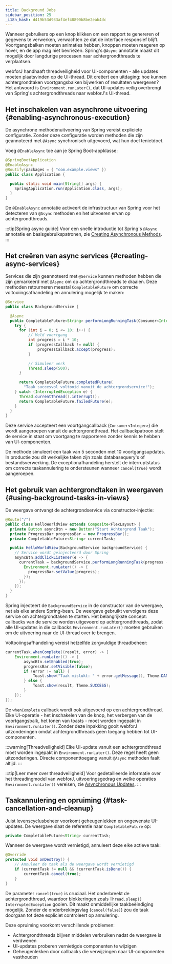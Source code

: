 ```yaml
---
title: Background Jobs
sidebar_position: 25
_i18n_hash: d419b53d933af4ef48890b8be2eab4dc
---
```

Wanneer gebruikers op een knop klikken om een rapport te genereren of gegevens te verwerken, verwachten ze dat de interface responsief blijft. Voortgangsbalken moeten animaties hebben, knoppen moeten reageren op hover, en de app mag niet bevriezen. Spring's `@Async` annotatie maakt dit mogelijk door langdurige processen naar achtergrondthreads te verplaatsen.

webforJ handhaaft threadveiligheid voor UI-componenten - alle updates moeten plaatsvinden op de UI-thread. Dit creëert een uitdaging: hoe kunnen achtergrondtaken voortgangsbalken bijwerken of resultaten weergeven? Het antwoord is `Environment.runLater()`, dat UI-updates veilig overbrengt van Spring's achtergrondthreads naar webforJ's UI-thread.

## Het inschakelen van asynchrone uitvoering {#enabling-asynchronous-execution}

De asynchrone methodenuitvoering van Spring vereist expliciete configuratie. Zonder deze configuratie worden methoden die zijn geannoteerd met `@Async` synchronisch uitgevoerd, wat hun doel tenietdoet.

Voeg `@EnableAsync` toe aan je Spring Boot-appklasse:

```java {2}
@SpringBootApplication
@EnableAsync
@Routify(packages = { "com.example.views" })
public class Application {

  public static void main(String[] args) {
    SpringApplication.run(Application.class, args);
  }
}
```

De `@EnableAsync` annotatie activeert de infrastructuur van Spring voor het detecteren van `@Async` methoden en het uitvoeren ervan op achtergrondthreads.

:::tip[Spring async guide]
Voor een snelle introductie tot Spring's `@Async` annotatie en basisgebruikspatronen, zie [Creating Asynchronous Methods](https://spring.io/guides/gs/async-method).
:::

## Het creëren van async services {#creating-async-services}

Services die zijn geannoteerd met `@Service` kunnen methoden hebben die zijn gemarkeerd met `@Async` om op achtergrondthreads te draaien. Deze methoden retourneren meestal `CompletableFuture` om correcte voltooiingsafhandeling en annulering mogelijk te maken:

```java
@Service
public class BackgroundService {

  @Async
  public CompletableFuture<String> performLongRunningTask(Consumer<Integer> progressCallback) {
    try {
      for (int i = 0; i <= 10; i++) {
          // Meld voortgang
          int progress = i * 10;
          if (progressCallback != null) {
              progressCallback.accept(progress);
          }

          // Simuleer werk
          Thread.sleep(500);
      }

      return CompletableFuture.completedFuture(
        "Taak succesvol voltooid vanuit de achtergrondservice!");
    } catch (InterruptedException e) {
      Thread.currentThread().interrupt();
      return CompletableFuture.failedFuture(e);
    }
  }
}
```

Deze service accepteert een voortgangcallback (`Consumer<Integer>`) die wordt aangeroepen vanuit de achtergrondthread. Het callbackpatroon stelt de service in staat om voortgang te rapporteren zonder kennis te hebben van UI-componenten. 

De methode simuleert een taak van 5 seconden met 10 voortgangsupdates. In productie zou dit werkelijke taken zijn zoals databasequery's of bestandsverwerking. De exceptionafhandeling herstelt de interruptstatus om correcte taakannulering te ondersteunen wanneer `cancel(true)` wordt aangeroepen.

## Het gebruik van achtergrondtaken in weergaven {#using-background-tasks-in-views}

De weergave ontvangt de achtergrondservice via constructor-injectie:

```java
@Route("/")
public class HelloWorldView extends Composite<FlexLayout> {
  private Button asyncBtn = new Button("Start Achtergrond Taak");
  private ProgressBar progressBar = new ProgressBar();
  private CompletableFuture<String> currentTask;

  public HelloWorldView(BackgroundService backgroundService) {
    // Service wordt geïnjecteerd door Spring
    asyncBtn.addClickListener(e -> {
      currentTask = backgroundService.performLongRunningTask(progress -> {
        Environment.runLater(() -> {
          progressBar.setValue(progress);
        });
      });
    });
  }
}
```

Spring injecteert de `BackgroundService` in de constructor van de weergave, net als elke andere Spring-bean. De weergave gebruikt vervolgens deze service om achtergrondtaken te starten. Het belangrijkste concept: callbacks van de service worden uitgevoerd op achtergrondthreads, zodat alle UI-updates in die callbacks `Environment.runLater()` moeten gebruiken om de uitvoering naar de UI-thread over te brengen.

Voltooiingsafhandeling vereist hetzelfde zorgvuldige threadbeheer:

```java
currentTask.whenComplete((result, error) -> {
    Environment.runLater(() -> {
        asyncBtn.setEnabled(true);
        progressBar.setVisible(false);
        if (error != null) {
            Toast.show("Taak mislukt: " + error.getMessage(), Theme.DANGER);
        } else {
            Toast.show(result, Theme.SUCCESS);
        }
    });
});
```

De `whenComplete` callback wordt ook uitgevoerd op een achtergrondthread. Elke UI-operatie - het inschakelen van de knop, het verbergen van de voortgangsbalk, het tonen van toasts - moet worden ingepakt in `Environment.runLater()`. Zonder deze inpakking gooit webforJ uitzonderingen omdat achtergrondthreads geen toegang hebben tot UI-componenten.

:::warning[Threadveiligheid]
Elke UI-update vanuit een achtergrondthread moet worden ingepakt in `Environment.runLater()`. Deze regel heeft geen uitzonderingen. Directe componenttoegang vanuit `@Async` methoden faalt altijd.
:::

:::tip[Leer meer over threadveiligheid]
Voor gedetailleerde informatie over het threadingmodel van webforJ, uitvoeringsgedrag en welke operaties `Environment.runLater()` vereisen, zie [Asynchronous Updates](../../advanced/asynchronous-updates).
:::

## Taakannulering en opruiming {#task-cancellation-and-cleanup}

Juist levenscyclusbeheer voorkomt geheugenlekken en ongewenste UI-updates. De weergave slaat de referentie naar `CompletableFuture` op:

```java
private CompletableFuture<String> currentTask;
```

Wanneer de weergave wordt vernietigd, annuleert deze elke actieve taak:

```java
@Override
protected void onDestroy() {
    // Annuleer de taak als de weergave wordt vernietigd
    if (currentTask != null && !currentTask.isDone()) {
        currentTask.cancel(true);
    }
}
```

De parameter `cancel(true)` is cruciaal. Het onderbreekt de achtergrondthread, waardoor blokkeringen zoals `Thread.sleep()` `InterruptedException` gooien. Dit maakt onmiddellijke taakbeëindiging mogelijk. Zonder de onderbrekingsvlag (`cancel(false)`) zou de taak doorgaan tot deze expliciet controleert op annulering.

Deze opruiming voorkomt verschillende problemen:
- Achtergrondthreads blijven middelen verbruiken nadat de weergave is verdwenen
- UI-updates proberen vernietigde componenten te wijzigen
- Geheugenlekken door callbacks die verwijzingen naar UI-componenten vasthouden
